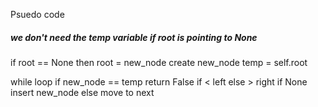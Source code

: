Psuedo code 

##### we don't need the temp variable if root is pointing to None 
if root == None then root = new_node 
create new_node
temp = self.root

while loop
    if new_node == temp return False 
    if < left else > right
    if None insert new_node else move to next 